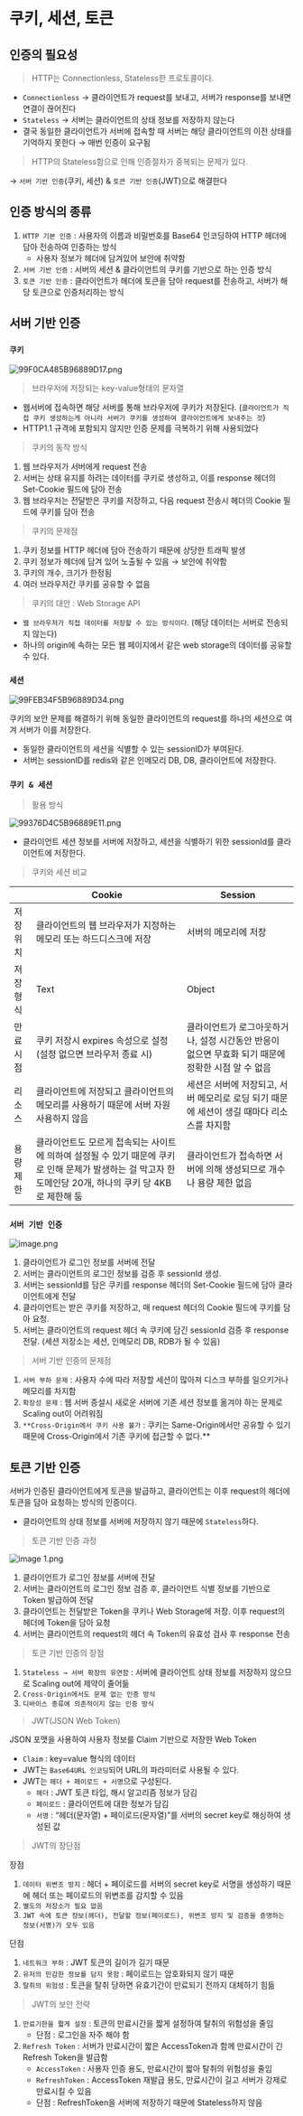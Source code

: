 # 쿠키, 세션, 토큰

## 인증의 필요성

> HTTP는 Connectionless, Stateless한 프로토콜이다.
> 
- `Connectionless` → 클라이언트가 request를 보내고, 서버가 response를 보내면 연결이 끊어진다
- `Stateless` → 서버는 클라이언트의 상태 정보를 저장하지 않는다
- 결국 동일한 클라이언트가 서버에 접속할 때 서버는 해당 클라이언트의 이전 상태를 기억하지 못한다 → 매번 인증이 요구됨

> HTTP의 Stateless함으로 인해 인증절차가 중복되는 문제가 있다.
> 

→ `서버 기반 인증`(쿠키, 세션) & `토큰 기반 인증`(JWT)으로 해결한다

## 인증 방식의 종류

1. `HTTP 기본 인증` : 사용자의 이름과 비밀번호를 Base64 인코딩하여 HTTP 헤더에 담아 전송하여 인증하는 방식
    - 사용자 정보가 헤더에 담겨있어 보안에 취약함
2. `서버 기반 인증` : 서버의 세션 & 클라이언트의 쿠키를 기반으로 하는 인증 방식
3. `토큰 기반 인증` : 클라이언트가 헤더에 토큰을 담아 request를 전송하고, 서버가 해당 토큰으로  인증처리하는 방식

## 서버 기반 인증

### `쿠키`

![99F0CA485B96889D17.png](CookieSessionToken/99F0CA485B96889D17.png)

> 브라우저에 저장되는 key-value형태의 문자열
> 
- 웹서버에 접속하면 해당 서버를 통해 브라우저에 쿠키가 저장된다. (`클라이언트가 직접 쿠키 생성하는게 아니라 서버가 쿠키를 생성하여 클라이언트에게 보내주는 것`)
- HTTP1.1 규격에 포함되지 않지만 인증 문제를 극복하기 위해 사용되었다

> 쿠키의 동작 방식
> 
1. 웹 브라우저가 서버에게 request 전송
2. 서버는 상태 유지를 하려는 데이터를 쿠키로 생성하고, 이를 response 헤더의 Set-Cookie 필드에 담아 전송
3. 웹 브라우저는 전달받은 쿠키를 저장하고, 다음 request 전송시 헤더의 Cookie 필드에 쿠키를 담아 전송

> 쿠키의 문제점
> 
1. 쿠키 정보를 HTTP 헤더에 담아 전송하기 때문에 상당한 트래픽 발생
2. 쿠키 정보가 헤더에 담겨 있어 노출될 수 있음 → 보안에 취약함
3. 쿠키의 개수, 크기가 한정됨
4. 여러 브라우저간 쿠키를 공유할 수 없음

> 쿠키의 대안 : Web Storage API
> 
- `웹 브라우저가 직접 데이터를 저장할 수 있는 방식이다`. (해당 데이터는 서버로 전송되지 않는다)
- 하나의 origin에 속하는 모든 웹 페이지에서 같은 web storage의 데이터를 공유할 수 있다.

### `세션`

![99FEB34F5B96889D34.png](CookieSessionToken/99FEB34F5B96889D34.png)

쿠키의 보안 문제를 해결하기 위해 동일한 클라이언트의 request를 하나의 세션으로 여겨 서버가 이를 저장한다.

- 동일한 클라이언트의 세션을 식별할 수 있는 sessionID가 부여된다.
- 서버는 sessionID를 redis와 같은 인메모리 DB, DB, 클라이언트에 저장한다.

### `쿠키 & 세션`

> 활용 방식
> 

![99376D4C5B96889E11.png](CookieSessionToken/99376D4C5B96889E11.png)

- 클라이언트 세션 정보를 서버에 저장하고, 세션을 식별하기 위한 sessionId를 클라이언트에 저장한다.

> 쿠키와 세션 비교
> 

|  | Cookie | Session |
| --- | --- | --- |
| 저장위치 | 클라이언트의 웹 브라우저가 지정하는 메모리 또는 하드디스크에 저장 | 서버의 메모리에 저장 |
| 저장형식 | Text | Object |
| 만료시점 | 쿠키 저장시 expires 속성으로 설정(설정 없으면 브라우저 종료 시) | 클라이언트가 로그아웃하거나, 설정 시간동안 반응이 없으면 무효화 되기 때문에 정확한 시점 알 수 없음 |
| 리소스 | 클라이언트에 저장되고 클라이언트의 메모리를 사용하기 때문에 서버 자원 사용하지 않음 | 세션은 서버에 저장되고, 서버 메모리로 로딩 되기 때문에 세션이 생길 때마다 리소스를 차지함 |
| 용량제한 | 클라이언트도 모르게 접속되는 사이트에 의하여 설정될 수 있기 때문에 쿠키로 인해 문제가 발생하는 걸 막고자 한 도메인당 20개, 하나의 쿠키 당 4KB로 제한해 둠 | 클라이언트가 접속하면 서버에 의해 생성되므로 개수나 용량 제한 없음 |

### `서버 기반 인증`

![image.png](CookieSessionToken/image.png)

1. 클라이언트가 로그인 정보를 서버에 전달
2. 서버는 클라이언트의 로그인 정보를 검증 후 sessionId 생성.
3. 서버는 sessionId를 담은 쿠키를 response 헤더의 Set-Cookie 필드에 담아 클라이언트에게 전달
4. 클라이언트는 받은 쿠키를 저장하고, 매 request 헤더의 Cookie 필드에 쿠키를 담아 요청.
5. 서버는 클라이언트의 request 헤더 속 쿠키에 담긴 sessionId 검증 후 response 전달. (세션 저장소는 세션, 인메모리 DB, RDB가 될 수 있음)

> 서버 기반 인증의 문제점
> 
1. `서버 부하 문제` : 사용자 수에 따라 저장할 세션이 많아져 디스크 부하를 일으키거나 메모리를 차지함
2. `확장성 문제` : 웹 서버 증설시 새로운 서버에 기존 세션 정보를 옮겨야 하는 문제로 Scaling out이 어려워짐
3. `**Cross-Origin에서 쿠키 사용 불가` : 쿠키는 Same-Origin에서만 공유할 수 있기 때문에 Cross-Origin에서 기존 쿠키에 접근할 수 없다.**

## 토큰 기반 인증

서버가 인증된 클라이언트에게 토큰을 발급하고, 클라이언트는 이후 request의 헤더에 토큰을 담아 요청하는 방식의 인증이다.

- 클라이언트의 상태 정보를 서버에 저장하지 않기 때문에 `Stateless`하다.

> 토큰 기반 인증 과정
> 

![image 1.png](CookieSessionToken/image_1.png)

1. 클라이언트가 로그인 정보를 서버에 전달
2. 서버는 클라이언트의 로그인 정보 검증 후, 클라이언트 식별 정보를 기반으로 Token 발급하여 전달
3. 클라이언트는 전달받은 Token을 쿠키나 Web Storage에 저장. 이후 request의 헤더에 Token을 담아 요청
4. 서버는 클라이언트의 request의 헤더 속 Token의 유효성 검사 후 response 전송

> 토큰 기반 인증의 장점
> 
1. `Stateless → 서버 확장의 유연함` : 서버에 클라이언트 상태 정보를 저장하지 않으므로 Scaling out에 제약이 줄어듦
2. `Cross-Origin에서도 문제 없는 인증 방식`
3. `디바이스 종류에 의존적이지 않는 인증 방식`

> JWT(JSON Web Token)
> 

JSON 포맷을 사용하여 사용자 정보를 Claim 기반으로 저장한 Web Token

- `Claim` : key=value 형식의 데이터
- JWT는 `Base64URL 인코딩`되어 URL의 파라미터로 사용될 수 있다.
- JWT는 `헤더 + 페이로드 + 서명`으로 구성된다.
    - `헤더` : JWT 토큰 타입, 해시 알고리즘 정보가 담김
    - `페이로드` : 클라이언트에 대한 정보가 담김
    - `서명` : “헤더(문자열) + 페이로드(문자열)”를 서버의 secret key로 해싱하여 생성된 값

> JWT의 장단점
> 

장점

1. `데이터 위변조 방지` : 헤더 + 페이로드를 서버의 secret key로 서명을 생성하기 때문에 헤더 또는 페이로드의 위변조를 감지할 수 있음
2. `별도의 저장소가 필요 없음` 
3. `JWT 속에 토큰 정보(헤더), 전달할 정보(페이로드), 위변조 방지 및 검증을 증명하는 정보(서명)가 모두 있음`

단점

1. `네트워크 부하` : JWT 토큰의 길이가 길기 때문
2. `유저의 민감한 정보를 담지 못함` : 페이로드는 암호화되지 않기 때문
3. `탈취의 위험성` : 토큰을 탈취 당하면 유효기간이 만료되기 전까지 대체하기 힘듦

> JWT의 보안 전략
> 
1. `만료기한을 짧게 설정` : 토큰의 만료시간을 짧게 설정하여 탈취의 위험성을 줄임
    - 단점 : 로그인을 자주 해야 함
2. `Refresh Token` : 서버가 만료시간이 짧은 AccessToken과 함께 만료시간이 긴 Refresh Token을 발급함
    - `AccessToken` : 사용자 인증 용도, 만료시간이 짧아 탈취의 위험성을 줄임
    - `RefreshToken` : AccessToken 재발급 용도, 만료시간이 길고 서버가 강제로 만료시킬 수 있음
    - 단점 : RefreshToken을 서버에 저장하기 때문에 Stateless하지 않음